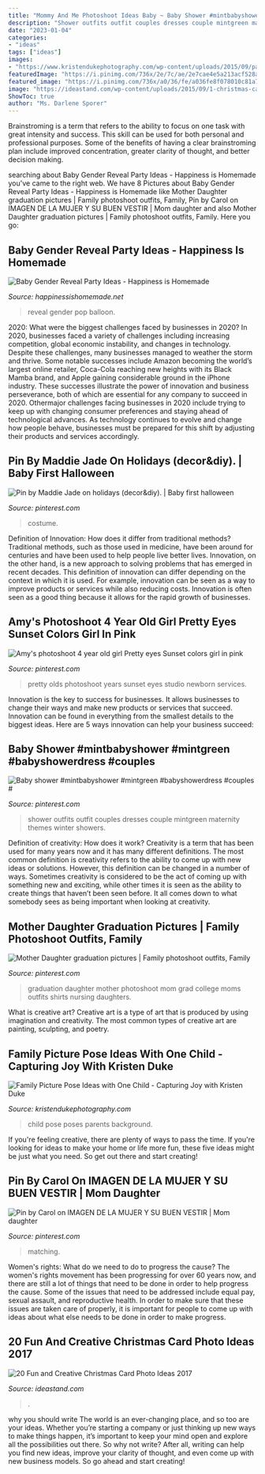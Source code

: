 ```yaml
---
title: "Mommy And Me Photoshoot Ideas Baby ~ Baby Shower #mintbabyshower #mintgreen #babyshowerdress #couples #"
description: "Shower outfits outfit couples dresses couple mintgreen maternity themes winter showers"
date: "2023-01-04"
categories:
- "ideas"
tags: ["ideas"]
images:
- "https://www.kristendukephotography.com/wp-content/uploads/2015/09/parents-in-background.jpg"
featuredImage: "https://i.pinimg.com/736x/2e/7c/ae/2e7cae4e5a213acf528a1b750c23c4d5.jpg"
featured_image: "https://i.pinimg.com/736x/a0/36/fe/a036fe8f078010c81a73f447570a8cba---year-old-girl--year-olds.jpg"
image: "https://ideastand.com/wp-content/uploads/2015/09/1-christmas-card-photo-ideas.jpg"
ShowToc: true
author: "Ms. Darlene Sporer"
---
```



Brainstroming is a term that refers to the ability to focus on one task with great intensity and success. This skill can be used for both personal and professional purposes. Some of the benefits of having a clear brainstroming plan include improved concentration, greater clarity of thought, and better decision making.

	

		
searching about Baby Gender Reveal Party Ideas - Happiness is Homemade you've came to the right web. We have 8 Pictures about Baby Gender Reveal Party Ideas - Happiness is Homemade like Mother Daughter graduation pictures | Family photoshoot outfits, Family, Pin by Carol on IMAGEN DE LA MUJER Y SU BUEN VESTIR | Mom daughter and also Mother Daughter graduation pictures | Family photoshoot outfits, Family. Here you go:
		
    
## Baby Gender Reveal Party Ideas - Happiness Is Homemade

<img loading=lazy src="http://www.happinessishomemade.net/wp-content/uploads/2016/05/Baby-Gender-Reveal-Ballon-Pop.jpg" onerror="this.onerror=null;this.src='https://tse4.mm.bing.net/th?id=OIP.c7_X8vpDp7h6sNm7V6x0DgHaKh&amp;pid=15.1';" alt="Baby Gender Reveal Party Ideas - Happiness is Homemade">

_Source: happinessishomemade.net_

>reveal gender pop balloon. 

	

2020: What were the biggest challenges faced by businesses in 2020?
In 2020, businesses faced a variety of challenges including increasing competition, global economic instability, and changes in technology. Despite these challenges, many businesses managed to weather the storm and thrive. Some notable successes include Amazon becoming the world’s largest online retailer, Coca-Cola reaching new heights with its Black Mamba brand, and Apple gaining considerable ground in the iPhone industry.
These successes illustrate the power of innovation and business perseverance, both of which are essential for any company to succeed in 2020. Othermajor challenges facing businesses in 2020 include trying to keep up with changing consumer preferences and staying ahead of technological advances. As technology continues to evolve and change how people behave, businesses must be prepared for this shift by adjusting their products and services accordingly.

    
## Pin By Maddie Jade On Holidays (decor&amp;diy). | Baby First Halloween

<img loading=lazy src="https://i.pinimg.com/736x/cf/85/1a/cf851a91b0f88fc68565d21d8afd7ab4.jpg" onerror="this.onerror=null;this.src='https://tse1.mm.bing.net/th?id=OIP.fagvwHsIGUT1fLDWZOEgUgHaJ4&amp;pid=15.1';" alt="Pin by Maddie Jade on holidays (decor&amp;diy). | Baby first halloween">

_Source: pinterest.com_

>costume. 

	

Definition of Innovation: How does it differ from traditional methods?
Traditional methods, such as those used in medicine, have been around for centuries and have been used to help people live better lives. Innovation, on the other hand, is a new approach to solving problems that has emerged in recent decades. This definition of innovation can differ depending on the context in which it is used. For example, innovation can be seen as a way to improve products or services while also reducing costs. Innovation is often seen as a good thing because it allows for the rapid growth of businesses.

    
## Amy&#039;s Photoshoot 4 Year Old Girl Pretty Eyes Sunset Colors Girl In Pink

<img loading=lazy src="https://i.pinimg.com/736x/a0/36/fe/a036fe8f078010c81a73f447570a8cba---year-old-girl--year-olds.jpg" onerror="this.onerror=null;this.src='https://tse2.mm.bing.net/th?id=OIP.mkuJO78n8hac5mtBNKkLRQHaLI&amp;pid=15.1';" alt="Amy&#039;s photoshoot 4 year old girl Pretty eyes Sunset colors girl in pink">

_Source: pinterest.com_

>pretty olds photoshoot years sunset eyes studio newborn services. 

	

Innovation is the key to success for businesses. It allows businesses to change their ways and make new products or services that succeed. Innovation can be found in everything from the smallest details to the biggest ideas. Here are 5 ways innovation can help your business succeed: 

    
## Baby Shower #mintbabyshower #mintgreen #babyshowerdress #couples #

<img loading=lazy src="https://i.pinimg.com/736x/4c/1e/7e/4c1e7e1c248f7c1554710d252397601e--shower-outfits-baby-fever.jpg" onerror="this.onerror=null;this.src='https://tse2.mm.bing.net/th?id=OIP.ORIE2DhKDSNTXjiRfTt0NAHaLr&amp;pid=15.1';" alt="Baby shower #mintbabyshower #mintgreen #babyshowerdress #couples #">

_Source: pinterest.com_

>shower outfits outfit couples dresses couple mintgreen maternity themes winter showers. 

	

Definition of creativity: How does it work?
Creativity is a term that has been used for many years now and it has many different definitions. The most common definition is creativity refers to the ability to come up with new ideas or solutions. However, this definition can be changed in a number of ways. Sometimes creativity is considered to be the act of coming up with something new and exciting, while other times it is seen as the ability to create things that haven’t been seen before. It all comes down to what somebody sees as being important when looking at creativity.

    
## Mother Daughter Graduation Pictures | Family Photoshoot Outfits, Family

<img loading=lazy src="https://i.pinimg.com/736x/2e/7c/ae/2e7cae4e5a213acf528a1b750c23c4d5.jpg" onerror="this.onerror=null;this.src='https://tse1.mm.bing.net/th?id=OIP.Xvourp5baWlf5jvp_C3DjwHaNL&amp;pid=15.1';" alt="Mother Daughter graduation pictures | Family photoshoot outfits, Family">

_Source: pinterest.com_

>graduation daughter mother photoshoot mom grad college moms outfits shirts nursing daughters. 

	

What is creative art?
Creative art is a type of art that is produced by using imagination and creativity. The most common types of creative art are painting, sculpting, and poetry.

    
## Family Picture Pose Ideas With One Child - Capturing Joy With Kristen Duke

<img loading=lazy src="https://www.kristendukephotography.com/wp-content/uploads/2015/09/parents-in-background.jpg" onerror="this.onerror=null;this.src='https://tse3.mm.bing.net/th?id=OIP.YR2wDkNNoJ9nNBLvVZKDEQHaLI&amp;pid=15.1';" alt="Family Picture Pose Ideas with One Child - Capturing Joy with Kristen Duke">

_Source: kristendukephotography.com_

>child pose poses parents background. 

	

If you're feeling creative, there are plenty of ways to pass the time. If you're looking for ideas to make your home or life more fun, these five ideas might be just what you need. So get out there and start creating!

    
## Pin By Carol On IMAGEN DE LA MUJER Y SU BUEN VESTIR | Mom Daughter

<img loading=lazy src="https://i.pinimg.com/736x/54/52/3e/54523e1d56a8e83f1cec946f4d394dc7--mom-daughter-mother-daughters.jpg" onerror="this.onerror=null;this.src='https://tse3.mm.bing.net/th?id=OIP.4dhVF_4fUpluWX_IL_qSAQHaKD&amp;pid=15.1';" alt="Pin by Carol on IMAGEN DE LA MUJER Y SU BUEN VESTIR | Mom daughter">

_Source: pinterest.com_

>matching. 

	

Women's rights: What do we need to do to progress the cause?
The women's rights movement has been progressing for over 60 years now, and there are still a lot of things that need to be done in order to help progress the cause. Some of the issues that need to be addressed include equal pay, sexual assault, and reproductive health. In order to make sure that these issues are taken care of properly, it is important for people to come up with ideas about what else needs to be done in order to make progress.

    
## 20 Fun And Creative Christmas Card Photo Ideas 2017

<img loading=lazy src="https://ideastand.com/wp-content/uploads/2015/09/1-christmas-card-photo-ideas.jpg" onerror="this.onerror=null;this.src='https://tse1.mm.bing.net/th?id=OIP.bwZLfbRF7NIqyYcqYspJXQHaLy&amp;pid=15.1';" alt="20 Fun and Creative Christmas Card Photo Ideas 2017">

_Source: ideastand.com_

>. 

	

why you should write
The world is an ever-changing place, and so too are your ideas. Whether you’re starting a company or just thinking up new ways to make things happen, it’s important to keep your mind open and explore all the possibilities out there. So why not write? After all, writing can help you find new ideas, improve your clarity of thought, and even come up with new business models. So go ahead and start creating!

